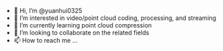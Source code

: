 - 👋 Hi, I’m @yuanhui0325
- 👀 I’m interested in video/point cloud coding, processing, and streaming
- 🌱 I’m currently learning point cloud compression
- 💞️ I’m looking to collaborate on the related fields
- 📫 How to reach me ...

<!---
yuanhui0325/yuanhui0325 is a ✨ special ✨ repository because its `README.md` (this file) appears on your GitHub profile.
You can click the Preview link to take a look at your changes.
--->
